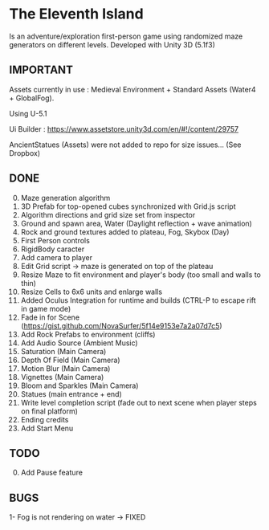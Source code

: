# The Eleventh Island
Is an adventure/exploration first-person game using randomized maze generators on different levels. 
Developed with Unity 3D (5.1f3)


IMPORTANT
-------
Assets currently in use : Medieval Environment + Standard Assets (Water4 + GlobalFog).

Using U-5.1

Ui Builder : https://www.assetstore.unity3d.com/en/#!/content/29757

AncientStatues (Assets) were not added to repo for size issues... (See Dropbox)

DONE
-------

0. Maze generation algorithm
0. 3D Prefab for top-opened cubes synchronized with Grid.js script
0. Algorithm directions and grid size set from inspector
0. Ground and spawn area, Water (Daylight reflection + wave animation)
0. Rock and ground textures added to plateau, Fog, Skybox (Day)
0. First Person controls
0. RigidBody caracter
0. Add camera to player
0. Edit Grid script -> maze is generated on top of the plateau
0. Resize Maze to fit environment and player's body (too small and walls to thin)
0. Resize Cells to 6x6 units and enlarge walls
0. Added Oculus Integration for runtime and builds (CTRL-P to escape rift in game mode)
0. Fade in for Scene (https://gist.github.com/NovaSurfer/5f14e9153e7a2a07d7c5)
0. Add Rock Prefabs to environment (cliffs)
0. Add Audio Source (Ambient Music)
0. Saturation (Main Camera)
0. Depth Of Field (Main Camera)
0. Motion Blur (Main Camera)
0. Vignettes (Main Camera)
0. Bloom and Sparkles (Main Camera)
0. Statues (main entrance + end)
0. Write level completion script (fade out to next scene when player steps on final platform) 
0. Ending credits
0. Add Start Menu

TODO
-------
0. Add Pause feature

BUGS
-------
1- Fog is not rendering on water -> FIXED
